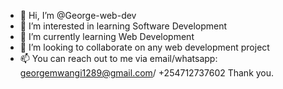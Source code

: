 - 👋 Hi, I’m @George-web-dev
- 👀 I’m interested in learning Software Development 
- 🌱 I’m currently learning Web Development 
- 💞️ I’m looking to collaborate on any web development project 
- 📫 You can reach out to me via email/whatsapp: georgemwangi1289@gmail.com/ +254712737602
Thank you. 
<!---
George-web-dev/George-web-dev is a ✨ special ✨ repository because its `README.md` (this file) appears on your GitHub profile.
You can click the Preview link to take a look at your changes.
--->
